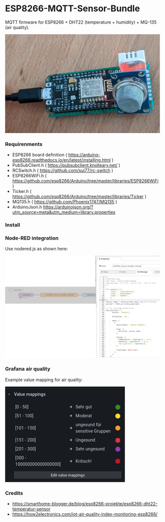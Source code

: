 # ESP8266-MQTT-Sensor-Bundle

MQTT firmware for ESP8266 + DHT22 (temperature + humidity) + MQ-135 (air quality).

![esp8266 sensor bundle](https://github.com/schneebonus/ESP8266-MQTT-Sensor-Bundle/blob/main/esp_sensor_bundle.jpeg?raw=true)

### Requirenments

- ESP8266 board definition ( https://arduino-esp8266.readthedocs.io/en/latest/installing.html )
- PubSubClient.h ( https://pubsubclient.knolleary.net/ )
- RCSwitch.h ( https://github.com/sui77/rc-switch )
- ESP8266WiFi.h ( https://github.com/esp8266/Arduino/tree/master/libraries/ESP8266WiFi )
- Ticker.h ( https://github.com/esp8266/Arduino/tree/master/libraries/Ticker )
- MQ135.h ( https://github.com/Phoenix1747/MQ135 )
- ArduinoJson.h https://arduinojson.org/?utm_source=meta&utm_medium=library.properties

### Install

### Node-RED integration

Use nodered.js as shown here:

![esp8266 sensor bundle nodered](https://github.com/schneebonus/ESP8266-MQTT-Sensor-Bundle/blob/main/sensor_bundle_nodered.png?raw=true=)

### Grafana air quality

Example value mapping for air quality:

![grafana value mapping](https://github.com/schneebonus/ESP8266-MQTT-Sensor-Bundle/blob/main/grafana_air_quality.png?raw=true)

### Credits

- https://smarthome-blogger.de/blog/esp8266-projekte/esp8266-dht22-temperatur-sensor
- https://how2electronics.com/iot-air-quality-index-monitoring-esp8266/
